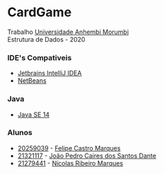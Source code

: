 # CardGame
 Trabalho [Universidade Anhembi Morumbi](https://portal.anhembi.br/)\
 Estrutura de Dados - 2020

### IDE's Compativeis
* [Jetbrains IntelliJ IDEA](https://www.jetbrains.com/pt-br/idea/)
* [NetBeans](https://netbeans.org/)

### Java
* [Java SE 14](https://www.oracle.com/java/technologies/javase-downloads.html)

### Alunos
* [20259039](mailto:20259039@anhembimorumbi.edu.br) - [Felipe Castro Marques](https://github.com/felipecmarques)
* [21321117](mailto:21321117@anhembimorumbi.edu.br) - [João Pedro Caires dos Santos Dante](https://github.com/jpdante)
* [21279441](mailto:21279441@anhembimorumbi.edu.br) - [Nícolas Ribeiro Marques](https://github.com/NicolasRMarques)